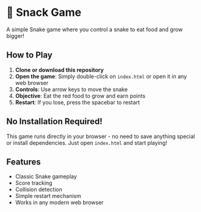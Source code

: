 # 🐍 Snack Game
A simple Snake game where you control a snake to eat food and grow bigger!

## How to Play
1. **Clone or download this repository**
2. **Open the game**: Simply double-click on `index.html` or open it in any web browser
3. **Controls**: Use arrow keys to move the snake
4. **Objective**: Eat the red food to grow and earn points
5. **Restart**: If you lose, press the spacebar to restart

## No Installation Required!
This game runs directly in your browser - no need to save anything special or install dependencies. Just open `index.html` and start playing!

## Features
- Classic Snake gameplay
- Score tracking
- Collision detection
- Simple restart mechanism
- Works in any modern web browser
